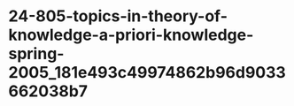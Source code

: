 # 24-805-topics-in-theory-of-knowledge-a-priori-knowledge-spring-2005_181e493c49974862b96d9033662038b7